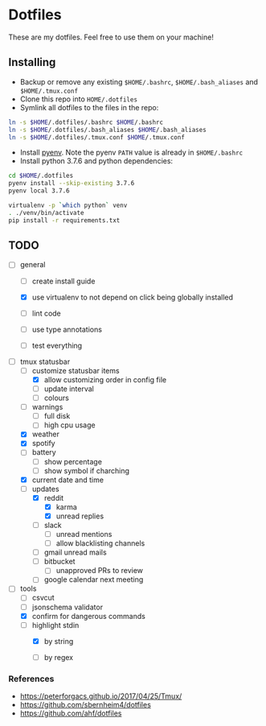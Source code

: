 
# Dotfiles

These are my dotfiles. Feel free to use them on your machine!

## Installing

* Backup or remove any existing `$HOME/.bashrc`, `$HOME/.bash_aliases` and `$HOME/.tmux.conf`
* Clone this repo into `HOME/.dotfiles`
* Symlink all dotfiles to the files in the repo:
```sh
ln -s $HOME/.dotfiles/.bashrc $HOME/.bashrc
ln -s $HOME/.dotfiles/.bash_aliases $HOME/.bash_aliases
ln -s $HOME/.dotfiles/.tmux.conf $HOME/.tmux.conf
```
* Install [pyenv](https://github.com/pyenv/pyenv#installation). Note the pyenv `PATH` value is already in `$HOME/.bashrc`
* Install python 3.7.6 and python dependencies:
```sh
cd $HOME/.dotfiles
pyenv install --skip-existing 3.7.6
pyenv local 3.7.6

virtualenv -p `which python` venv
. ./venv/bin/activate
pip install -r requirements.txt

```




## TODO
- [ ] general
    - [ ] create install guide
    - [x] use virtualenv to not depend on click being globally installed
    - [ ] lint code
    - [ ] use type annotations
    - [ ] test everything


- [ ] tmux statusbar
    - [ ] customize statusbar items
        - [x] allow customizing order in config file
        - [ ] update interval
        - [ ] colours
    - [ ] warnings
        - [ ] full disk
        - [ ] high cpu usage
    - [x] weather
    - [x] spotify
    - [ ] battery
        - [ ] show percentage
        - [ ] show symbol if charching
    - [x] current date and time
    - [ ] updates
        - [x] reddit
            - [x] karma
            - [x] unread replies
        - [ ] slack
            - [ ] unread mentions
            - [ ] allow blacklisting channels
        - [ ] gmail unread mails
        - [ ] bitbucket
            - [ ] unapproved PRs to review
        - [ ] google calendar next meeting

- [ ] tools
    - [ ] csvcut
    - [ ] jsonschema validator
    - [x] confirm for dangerous commands
    - [ ] highlight stdin
        - [x] by string
        - [ ] by regex


### References
- https://peterforgacs.github.io/2017/04/25/Tmux/
- https://github.com/sbernheim4/dotfiles
- https://github.com/ahf/dotfiles
